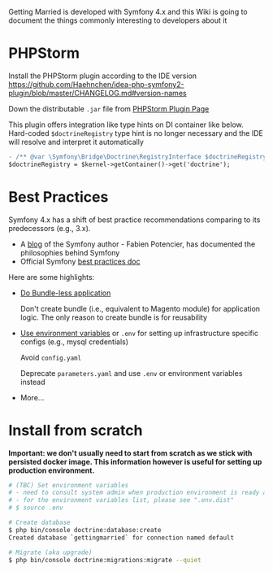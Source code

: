 Getting Married is developed with Symfony 4.x and this Wiki is going to document the things commonly interesting to developers about it

# PHPStorm

Install the PHPStorm plugin according to the IDE version
https://github.com/Haehnchen/idea-php-symfony2-plugin/blob/master/CHANGELOG.md#version-names

Down the distributable `.jar` file from [PHPStorm Plugin Page](https://plugins.jetbrains.com/plugin/7219-symfony-plugin)

This plugin offers integration like type hints on DI container like below. Hard-coded `$doctrineRegistry` type hint is no longer necessary and the IDE will resolve and interpret it automatically

```diff
- /** @var \Symfony\Bridge\Doctrine\RegistryInterface $doctrineRegistry */
$doctrineRegistry = $kernel->getContainer()->get('doctrine');
```

# Best Practices

Symfony 4.x has a shift of best practice recommendations comparing to its predecessors (e.g., 3.x).

- A [blog](http://fabien.potencier.org/) of the Symfony author - Fabien Potencier, has documented the philosophies behind Symfony
- Official Symfony [best practices doc](http://symfony.com/doc/current/best_practices/creating-the-project.html#application-bundles)

Here are some highlights:

- [Do Bundle-less application](http://fabien.potencier.org/symfony4-monolith-vs-micro.html#bundle-less-applications)

    Don't create bundle (i.e., equivalent to Magento module) for application logic. The only reason to create bundle is for reusability

- [Use environment variables](http://fabien.potencier.org/symfony4-best-practices.html#environment-variables) or `.env` for setting up infrastructure specific configs (e.g., mysql credentials)

    Avoid `config.yaml`

    Deprecate `parameters.yaml` and use `.env` or environment variables instead

- More...

# Install from scratch

**Important: we don't usually need to start from scratch as we stick with persisted docker image. This information however is useful for setting up production environment.** 

```bash
# (TBC) Set environment variables
# - need to consult system admin when production environment is ready and find the best way to set them up
# - for the environment variables list, please see ".env.dist"
# $ source .env

# Create database
$ php bin/console doctrine:database:create
Created database `gettingmarried` for connection named default

# Migrate (aka upgrade)
$ php bin/console doctrine:migrations:migrate --quiet
```